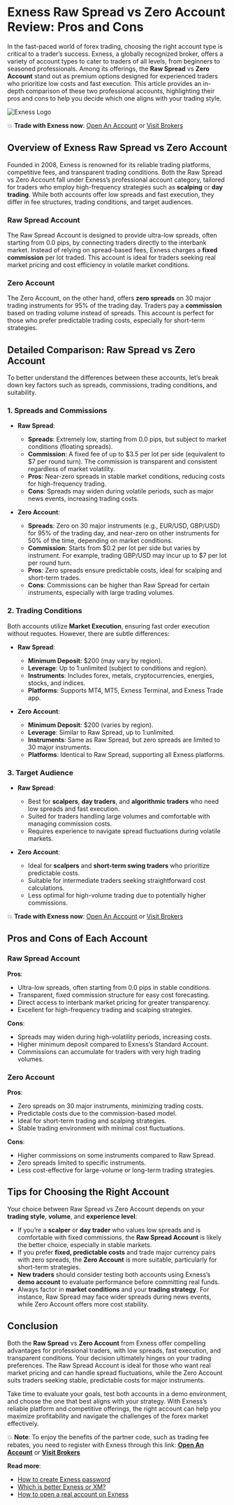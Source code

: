 # Exness Raw Spread vs Zero Account Review: Pros and Cons

In the fast-paced world of forex trading, choosing the right account type is critical to a trader’s success. Exness, a globally recognized broker, offers a variety of account types to cater to traders of all levels, from beginners to seasoned professionals. Among its offerings, the **Raw Spread** vs **Zero Account** stand out as premium options designed for experienced traders who prioritize low costs and fast execution. This article provides an in-depth comparison of these two professional accounts, highlighting their pros and cons to help you decide which one aligns with your trading style.

![Exness Logo](https://d3dpet1g0ty5ed.cloudfront.net/EN_Spreads_Pay_20less_20keep_20more_2_4_Google_800x800.jpg)

💥 **Trade with Exness now**: [Open An Account](https://one.exnesstrack.org/boarding/sign-up/a/89rj8di4n7) or [Visit Brokers](https://one.exnesstrack.org/a/89rj8di4n7)

## Overview of Exness Raw Spread vs Zero Account

Founded in 2008, Exness is renowned for its reliable trading platforms, competitive fees, and transparent trading conditions. Both the Raw Spread vs Zero Account fall under Exness’s professional account category, tailored for traders who employ high-frequency strategies such as **scalping** or **day trading**. While both accounts offer low spreads and fast execution, they differ in fee structures, trading conditions, and target audiences.

### Raw Spread Account

The Raw Spread Account is designed to provide ultra-low spreads, often starting from 0.0 pips, by connecting traders directly to the interbank market. Instead of relying on spread-based fees, Exness charges a **fixed commission** per lot traded. This account is ideal for traders seeking real market pricing and cost efficiency in volatile market conditions.

### Zero Account

The Zero Account, on the other hand, offers **zero spreads** on 30 major trading instruments for 95% of the trading day. Traders pay a **commission** based on trading volume instead of spreads. This account is perfect for those who prefer predictable trading costs, especially for short-term strategies.

## Detailed Comparison: Raw Spread vs Zero Account

To better understand the differences between these accounts, let’s break down key factors such as spreads, commissions, trading conditions, and suitability.

### 1. Spreads and Commissions

- **Raw Spread**:
  - **Spreads**: Extremely low, starting from 0.0 pips, but subject to market conditions (floating spreads).
  - **Commission**: A fixed fee of up to $3.5 per lot per side (equivalent to $7 per round turn). The commission is transparent and consistent regardless of market volatility.
  - **Pros**: Near-zero spreads in stable market conditions, reducing costs for high-frequency trading.
  - **Cons**: Spreads may widen during volatile periods, such as major news events, increasing trading costs.

- **Zero Account**:
  - **Spreads**: Zero on 30 major instruments (e.g., EUR/USD, GBP/USD) for 95% of the trading day, and near-zero on other instruments for 50% of the time, depending on market conditions.
  - **Commission**: Starts from $0.2 per lot per side but varies by instrument. For example, trading GBP/USD may incur up to $7 per lot per round turn.
  - **Pros**: Zero spreads ensure predictable costs, ideal for scalping and short-term trades.
  - **Cons**: Commissions can be higher than Raw Spread for certain instruments, especially with large trading volumes.

### 2. Trading Conditions

Both accounts utilize **Market Execution**, ensuring fast order execution without requotes. However, there are subtle differences:

- **Raw Spread**:
  - **Minimum Deposit**: $200 (may vary by region).
  - **Leverage**: Up to 1:unlimited (subject to conditions and region).
  - **Instruments**: Includes forex, metals, cryptocurrencies, energies, stocks, and indices.
  - **Platforms**: Supports MT4, MT5, Exness Terminal, and Exness Trade app.

- **Zero Account**:
  - **Minimum Deposit**: $200 (varies by region).
  - **Leverage**: Similar to Raw Spread, up to 1:unlimited.
  - **Instruments**: Same as Raw Spread, but zero spreads are limited to 30 major instruments.
  - **Platforms**: Identical to Raw Spread, supporting all Exness platforms.

### 3. Target Audience

- **Raw Spread**:
  - Best for **scalpers**, **day traders**, and **algorithmic traders** who need low spreads and fast execution.
  - Suited for traders handling large volumes and comfortable with managing commission costs.
  - Requires experience to navigate spread fluctuations during volatile markets.

- **Zero Account**:
  - Ideal for **scalpers** and **short-term swing traders** who prioritize predictable costs.
  - Suitable for intermediate traders seeking straightforward cost calculations.
  - Less optimal for high-volume trading due to potentially higher commissions.

💥 **Trade with Exness now**: [Open An Account](https://one.exnesstrack.org/boarding/sign-up/a/89rj8di4n7) or [Visit Brokers](https://one.exnesstrack.org/a/89rj8di4n7)

## Pros and Cons of Each Account

### Raw Spread Account

**Pros**:
- Ultra-low spreads, often starting from 0.0 pips in stable conditions.
- Transparent, fixed commission structure for easy cost forecasting.
- Direct access to interbank market pricing for greater transparency.
- Excellent for high-frequency trading and scalping strategies.

**Cons**:
- Spreads may widen during high-volatility periods, increasing costs.
- Higher minimum deposit compared to Exness’s Standard Account.
- Commissions can accumulate for traders with very high trading volumes.

### Zero Account

**Pros**:
- Zero spreads on 30 major instruments, minimizing trading costs.
- Predictable costs due to the commission-based model.
- Ideal for short-term trading and scalping strategies.
- Stable trading environment with minimal cost fluctuations.

**Cons**:
- Higher commissions on some instruments compared to Raw Spread.
- Zero spreads limited to specific instruments.
- Less cost-effective for large-volume or long-term trading strategies.

## Tips for Choosing the Right Account

Your choice between Raw Spread vs Zero Account depends on your **trading style**, **volume**, and **experience level**:

- If you’re a **scalper** or **day trader** who values low spreads and is comfortable with fixed commissions, the **Raw Spread Account** is likely the better choice, especially in stable markets.
- If you prefer **fixed, predictable costs** and trade major currency pairs with zero spreads, the **Zero Account** is more suitable, particularly for short-term strategies.
- **New traders** should consider testing both accounts using Exness’s **demo account** to evaluate performance before committing real funds.
- Always factor in **market conditions** and your **trading strategy**. For instance, Raw Spread may face wider spreads during news events, while Zero Account offers more cost stability.

## Conclusion

Both the **Raw Spread** vs **Zero Account** from Exness offer compelling advantages for professional traders, with low spreads, fast execution, and transparent conditions. Your decision ultimately hinges on your trading preferences. The Raw Spread Account is ideal for those who want real market pricing and can handle spread fluctuations, while the Zero Account suits traders seeking stable, predictable costs for major instruments.

Take time to evaluate your goals, test both accounts in a demo environment, and choose the one that best aligns with your strategy. With Exness’s reliable platform and competitive offerings, the right account can help you maximize profitability and navigate the challenges of the forex market effectively.

💥 **Note**: To enjoy the benefits of the partner code, such as trading fee rebates, you need to register with Exness through this link: **[Open An Account](https://one.exnesstrack.org/boarding/sign-up/a/89rj8di4n7)** or **[Visit Brokers](https://one.exnesstrack.org/a/89rj8di4n7)**

**Read more**:
- [How to create Exness password](https://github.com/MarryMTP/Exness/blob/main/How%20to%20Create%20an%20Exness%20Password%3A%20A%20Comprehensive%20Guide.md)
- [Which is better Exness or XM?](https://github.com/MarryMTP/Exness/blob/main/Which%20is%20Better%3A%20Exness%20or%20XM%3F%20A%20Comprehensive%20Review.md)
- [How to open a real account on Exness](https://github.com/MarryMTP/Exness/blob/main/How%20to%20Open%20a%20Real%20Account%20on%20Exness.md)
